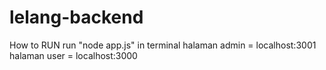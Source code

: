 # lelang-backend
How to RUN
run "node app.js" in terminal
halaman admin = localhost:3001
halaman user = localhost:3000
